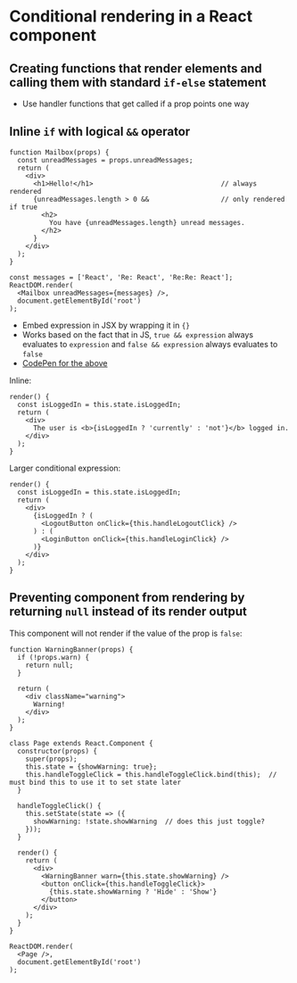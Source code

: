 # Conditional rendering in a React component

## Creating functions that render elements and calling them with standard `if-else` statement

* Use handler functions that get called if a prop points one way
  
## Inline `if` with logical `&&` operator 

```
function Mailbox(props) {
  const unreadMessages = props.unreadMessages;
  return (
    <div>
      <h1>Hello!</h1>                                // always rendered
      {unreadMessages.length > 0 &&                  // only rendered if true
        <h2>
          You have {unreadMessages.length} unread messages.
        </h2>
      }
    </div>
  );
}

const messages = ['React', 'Re: React', 'Re:Re: React'];
ReactDOM.render(
  <Mailbox unreadMessages={messages} />,
  document.getElementById('root')
);
```

* Embed expression in JSX by wrapping it in `{}`
* Works based on the fact that in JS, `true && expression` always evaluates to `expression` and `false && expression` always evaluates to `false`
* [CodePen for the above](https://codepen.io/gaearon/pen/ozJddz?editors=0010)


Inline:

```
render() {
  const isLoggedIn = this.state.isLoggedIn;
  return (
    <div>
      The user is <b>{isLoggedIn ? 'currently' : 'not'}</b> logged in.
    </div>
  );
}
```

Larger conditional expression:

```
render() {
  const isLoggedIn = this.state.isLoggedIn;
  return (
    <div>
      {isLoggedIn ? (
        <LogoutButton onClick={this.handleLogoutClick} />
      ) : (
        <LoginButton onClick={this.handleLoginClick} />
      )}
    </div>
  );
}
```

## Preventing component from rendering by returning `null` instead of its render output

This component will not render if the value of the prop is `false`:

```
function WarningBanner(props) {
  if (!props.warn) {
    return null;
  }

  return (
    <div className="warning">
      Warning!
    </div>
  );
}

class Page extends React.Component {
  constructor(props) {
    super(props);
    this.state = {showWarning: true};
    this.handleToggleClick = this.handleToggleClick.bind(this);  // must bind this to use it to set state later
  }

  handleToggleClick() {
    this.setState(state => ({
      showWarning: !state.showWarning  // does this just toggle?
    }));
  }

  render() {
    return (
      <div>
        <WarningBanner warn={this.state.showWarning} />
        <button onClick={this.handleToggleClick}>
          {this.state.showWarning ? 'Hide' : 'Show'}
        </button>
      </div>
    );
  }
}

ReactDOM.render(
  <Page />,
  document.getElementById('root')
);
```
